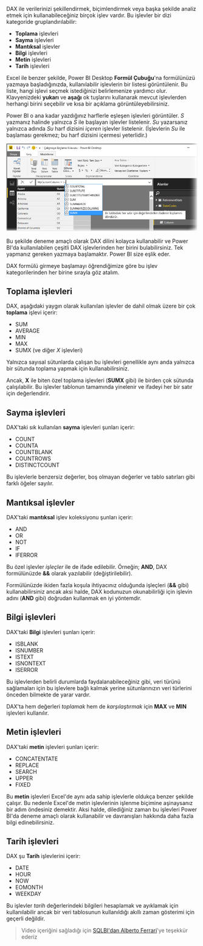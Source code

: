 DAX ile verilerinizi şekillendirmek, biçimlendirmek veya başka şekilde analiz etmek için kullanabileceğiniz birçok işlev vardır. Bu işlevler bir dizi kategoride gruplandırılabilir:

* **Toplama** işlevleri
* **Sayma** işlevleri
* **Mantıksal** işlevler
* **Bilgi** işlevleri
* **Metin** işlevleri
* **Tarih** işlevleri

Excel ile benzer şekilde, Power BI Desktop **Formül Çubuğu**'na formülünüzü yazmaya başladığınızda, kullanılabilir işlevlerin bir listesi görüntülenir. Bu liste, hangi işlevi seçmek istediğinizi belirlemenize yardımcı olur. Klavyenizdeki **yukarı** ve **aşağı** ok tuşlarını kullanarak mevcut işlevlerden herhangi birini seçebilir ve kısa bir açıklama görüntüleyebilirsiniz.

Power BI o ana kadar yazdığınız harflerle eşleşen işlevleri görüntüler. *S* yazmanız halinde yalnızca *S* ile başlayan işlevler listelenir. *Su* yazarsanız yalnızca adında *Su* harf dizisini *içeren* işlevler listelenir. (İşlevlerin *Su* ile başlaması gerekmez; bu harf dizisini içermesi yeterlidir.)

![](media/7-3-dax-functions/dax-functions_1.png)

Bu şekilde deneme amaçlı olarak DAX dilini kolayca kullanabilir ve Power BI'da kullanılabilen çeşitli DAX işlevlerinden her birini bulabilirsiniz. Tek yapmanız gereken yazmaya başlamaktır. Power BI size eşlik eder.

DAX formülü girmeye başlamayı öğrendiğimize göre bu işlev kategorilerinden her birine sırayla göz atalım.

## <a name="aggregation-functions"></a>Toplama işlevleri
DAX, aşağıdaki yaygın olarak kullanılan işlevler de dahil olmak üzere bir çok **toplama** işlevi içerir:

* SUM
* AVERAGE
* MIN
* MAX
* SUMX (ve diğer *X* işlevleri)

Yalnızca sayısal sütunlarda çalışan bu işlevleri genellikle aynı anda yalnızca bir sütunda toplama yapmak için kullanabilirsiniz.

Ancak, **X** ile biten özel toplama işlevleri (**SUMX** gibi) ile birden çok sütunda çalışılabilir. Bu işlevler tablonun tamamında yinelenir ve ifadeyi her bir satır için değerlendirir.

## <a name="counting-functions"></a>Sayma işlevleri
DAX'taki sık kullanılan **sayma** işlevleri şunları içerir:

* COUNT
* COUNTA
* COUNTBLANK
* COUNTROWS
* DISTINCTCOUNT

Bu işlevlerle benzersiz değerler, boş olmayan değerler ve tablo satırları gibi farklı öğeler sayılır.

## <a name="logical-functions"></a>Mantıksal işlevler
DAX'taki **mantıksal** işlev koleksiyonu şunları içerir:

* AND
* OR
* NOT
* IF
* IFERROR

Bu özel işlevler *işleçler* ile de ifade edilebilir. Örneğin; **AND**, DAX formülünüzde **&&** olarak yazılabilir (değiştirilebilir).

Formülünüzde ikiden fazla koşula ihtiyacınız olduğunda işleçleri (**&&** gibi) kullanabilirsiniz ancak aksi halde, DAX kodunuzun okunabilirliği için işlevin adını (**AND** gibi) doğrudan kullanmak en iyi yöntemdir.

## <a name="information-functions"></a>Bilgi işlevleri
DAX'taki **Bilgi** işlevleri şunları içerir:

* ISBLANK
* ISNUMBER
* ISTEXT
* ISNONTEXT
* ISERROR

Bu işlevlerden belirli durumlarda faydalanabileceğiniz gibi, veri türünü sağlamaları için bu işlevlere bağlı kalmak yerine sütunlarınızın veri türlerini önceden bilmekte de yarar vardır.

DAX'ta hem değerleri *toplamak* hem de *karşılaştırmak* için **MAX** ve **MIN** işlevleri kullanılır.

## <a name="text-functions"></a>Metin işlevleri
DAX'taki **metin** işlevleri şunları içerir:

* CONCATENTATE
* REPLACE
* SEARCH
* UPPER
* FIXED

Bu **metin** işlevleri Excel'de aynı ada sahip işlevlerle oldukça benzer şekilde çalışır. Bu nedenle Excel'de metin işlevlerinin işlenme biçimine aşinaysanız bir adım öndesiniz demektir. Aksi halde, dilediğiniz zaman bu işlevleri Power BI'da deneme amaçlı olarak kullanabilir ve davranışları hakkında daha fazla bilgi edinebilirsiniz.

## <a name="date-functions"></a>Tarih işlevleri
DAX şu **Tarih** işlevlerini içerir:

* DATE
* HOUR
* NOW
* EOMONTH
* WEEKDAY

Bu işlevler *tarih* değerlerindeki bilgileri hesaplamak ve ayıklamak için kullanılabilir ancak bir veri tablosunun kullanıldığı akıllı zaman gösterimi için geçerli değildir.

> Video içeriğini sağladığı için [SQLBI'dan Alberto Ferrari](http://www.sqlbi.com/learning-dax/?utm_source=powerbi&utm_medium=marketing&utm_campaign=after-summit)'ye teşekkür ederiz
> 
> 

